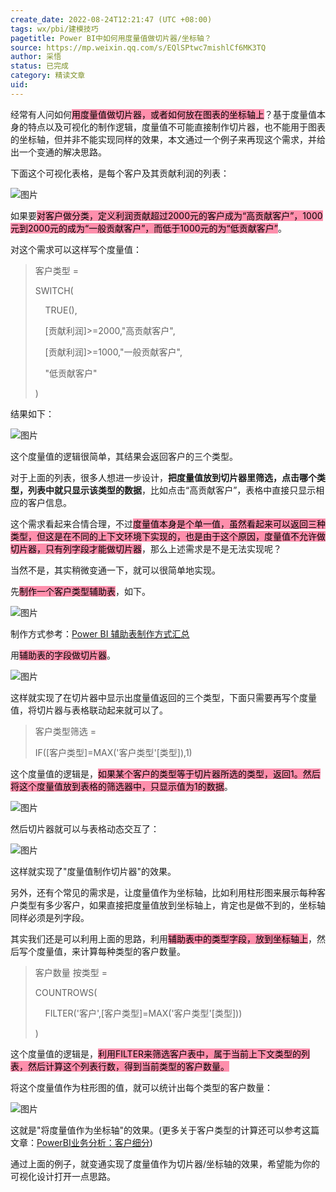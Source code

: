 ```yaml
---
create_date: 2022-08-24T12:21:47 (UTC +08:00)
tags: wx/pbi/建模技巧
pagetitle: Power BI中如何用度量值做切片器/坐标轴？
source: https://mp.weixin.qq.com/s/EQlSPtwc7mishlCf6MK3TQ
author: 采悟
status: 已完成
category: 精读文章
uid: 
---
```


经常有人问如何<mark style="background: #FF5582A6;">用度量值做切片器，或者如何放在图表的坐标轴上</mark>？基于度量值本身的特点以及可视化的制作逻辑，度量值不可能直接制作切片器，也不能用于图表的坐标轴，但并非不能实现同样的效果，本文通过一个例子来再现这个需求，并给出一个变通的解决思路。

下面这个可视化表格，是每个客户及其贡献利润的列表：

![图片](https://mmbiz.qpic.cn/mmbiz_png/aHEbZtANQJMs8LVkF6Jw9LMkbFBc3wbramUgHsibK6t9YefKGKp7A2s4atbDxlJu5yyfpSvf99KBI9HOVtBayJw/640?wx_fmt=png&wxfrom=5&wx_lazy=1&wx_co=1)

如果要<mark style="background: #FF5582A6;">对客户做分类，定义利润贡献超过2000元的客户成为“高贡献客户”，1000元到2000元的成为“一般贡献客户”，而低于1000元的为“低贡献客户”</mark>。

对这个需求可以这样写个度量值：

> 客户类型 =
> 
> SWITCH(
> 
>     TRUE(),
> 
>     \[贡献利润\]>=2000,"高贡献客户",
> 
>     \[贡献利润\]>=1000,"一般贡献客户",
> 
>     "低贡献客户"
> 
> )

结果如下：

![图片](https://mmbiz.qpic.cn/mmbiz_png/aHEbZtANQJMs8LVkF6Jw9LMkbFBc3wbrlZ15o5nrT1Ps7tBtTydEa8EdcZ2u07uO3busMprVK9qK8CJrmSV9sw/640?wx_fmt=png&wxfrom=5&wx_lazy=1&wx_co=1)

这个度量值的逻辑很简单，其结果会返回客户的三个类型。  

对于上面的列表，很多人想进一步设计，**把度量值放到切片器里筛选，点击哪个类型，列表中就只显示该类型的数据**，比如点击“高贡献客户”，表格中直接只显示相应的客户信息。  

这个需求看起来合情合理，不过<mark style="background: #FF5582A6;">度量值本身是个单一值，虽然看起来可以返回三种类型，但这是在不同的上下文环境下实现的，也是由于这个原因，度量值不允许做切片器，只有列字段才能做切片器</mark>，那么上述需求是不是无法实现呢？

当然不是，其实稍微变通一下，就可以很简单地实现。

先<mark style="background: #FF5582A6;">制作一个客户类型辅助表</mark>，如下。  

![图片](https://mmbiz.qpic.cn/mmbiz_png/aHEbZtANQJMs8LVkF6Jw9LMkbFBc3wbryBG6ABz7YWw55PJnOYT4ic4ibT5TtazBNIwXWQCY5pWGRhCHaCSkwUBw/640?wx_fmt=png&wxfrom=5&wx_lazy=1&wx_co=1)

制作方式参考：[Power BI 辅助表制作方式汇总](http://mp.weixin.qq.com/s?__biz=MzA4MzQwMjY4MA==&mid=2484071809&idx=1&sn=9e8f4916082c32cc0291a2e4e565f1fd&chksm=8e0c4756b97bce4087ec53dfb6e5380e7cb0662e73fa070f831e4283095505a5aced233e59c8&scene=21#wechat_redirect)  

用<mark style="background: #FF5582A6;">辅助表的字段做切片器</mark>。

![图片](https://mmbiz.qpic.cn/mmbiz_png/aHEbZtANQJMs8LVkF6Jw9LMkbFBc3wbraqIQafbfw2fbh9JqhKzdLNHY3EGKsBkHAiafgN8mNt6Apbq7IxwMKQw/640?wx_fmt=png&wxfrom=5&wx_lazy=1&wx_co=1)

这样就实现了在切片器中显示出度量值返回的三个类型，下面只需要再写个度量值，将切片器与表格联动起来就可以了。

> 客户类型筛选 \=
> 
> IF(\[客户类型\]=MAX('客户类型'\[类型\]),1)

这个度量值的逻辑是，<mark style="background: #FF5582A6;">如果某个客户的类型等于切片器所选的类型，返回1。然后将这个度量值放到表格的筛选器中，只显示值为1的数据</mark>。  

![图片](https://mmbiz.qpic.cn/mmbiz_png/aHEbZtANQJMs8LVkF6Jw9LMkbFBc3wbrlVOxhmCmNCnnpEN0Y85Z0fhMibGUibaIGtNBIKGOmhx9EGY98QoE8BQA/640?wx_fmt=png&wxfrom=5&wx_lazy=1&wx_co=1)

然后切片器就可以与表格动态交互了：  

![图片](https://mmbiz.qpic.cn/mmbiz_gif/aHEbZtANQJMs8LVkF6Jw9LMkbFBc3wbrqRFSW5oJnFGqVshHpepucSgMY83K4JJPLnY0LVNTR76abwkPRImygQ/640?wx_fmt=gif&wxfrom=5&wx_lazy=1)

这样就实现了"度量值制作切片器"的效果。

另外，还有个常见的需求是，让度量值作为坐标轴，比如利用柱形图来展示每种客户类型有多少客户，如果直接把度量值放到坐标轴上，肯定也是做不到的，坐标轴同样必须是列字段。  

其实我们还是可以利用上面的思路，利用<mark style="background: #FF5582A6;">辅助表中的类型字段，放到坐标轴上</mark>，然后写个度量值，来计算每种类型的客户数量。

> 客户数量 按类型 = 
> 
> COUNTROWS(
> 
>     FILTER('客户',\[客户类型\]=MAX('客户类型'\[类型\]))
> 
> )

这个度量值的逻辑是，<mark style="background: #FF5582A6;">利用FILTER来筛选客户表中，属于当前上下文类型的列表，然后计算这个列表行数，得到当前类型的客户数量。</mark>

将这个度量值作为柱形图的值，就可以统计出每个类型的客户数量：  

![图片](https://mmbiz.qpic.cn/mmbiz_png/aHEbZtANQJMs8LVkF6Jw9LMkbFBc3wbrzDkN1tB6IORRicDl9icU3icicd84JB56Twxiap1AbQUAxTJDm5SDOUjRC5w/640?wx_fmt=png&wxfrom=5&wx_lazy=1&wx_co=1)

这就是"将度量值作为坐标轴"的效果。(更多关于客户类型的计算还可以参考这篇文章：[PowerBI业务分析：客户细分](http://mp.weixin.qq.com/s?__biz=MzA4MzQwMjY4MA==&mid=2484071357&idx=1&sn=e533d335e302b9ca5c76313dcac38852&chksm=8e0c416ab97bc87c1101fcbdb870356d9a400c68ba7c8ab6b91d4e6c54726b28cc358b6015fd&scene=21#wechat_redirect))

通过上面的例子，就变通实现了度量值作为切片器/坐标轴的效果，希望能为你的可视化设计打开一点思路。
